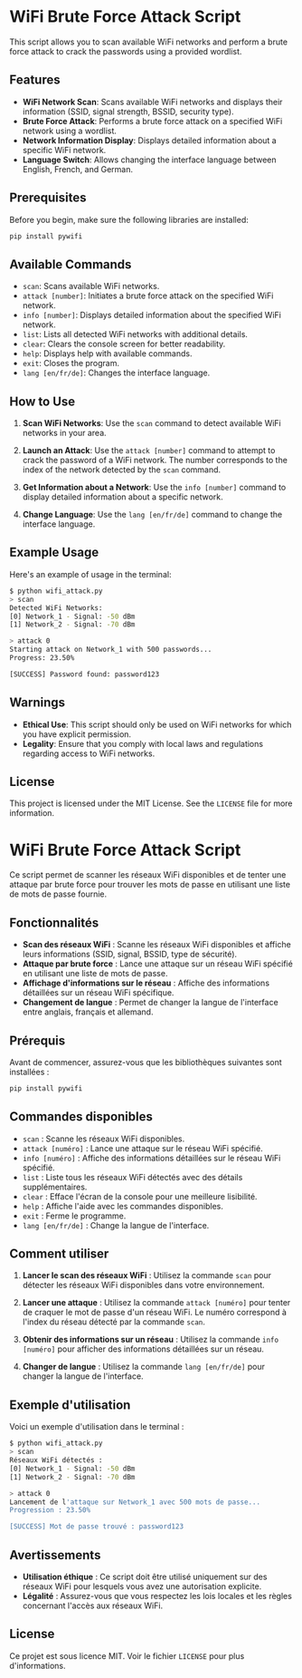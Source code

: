 # WiFi Brute Force Attack Script

This script allows you to scan available WiFi networks and perform a brute force attack to crack the passwords using a provided wordlist.

## Features

- **WiFi Network Scan**: Scans available WiFi networks and displays their information (SSID, signal strength, BSSID, security type).
- **Brute Force Attack**: Performs a brute force attack on a specified WiFi network using a wordlist.
- **Network Information Display**: Displays detailed information about a specific WiFi network.
- **Language Switch**: Allows changing the interface language between English, French, and German.

## Prerequisites

Before you begin, make sure the following libraries are installed:

```bash
pip install pywifi
```

## Available Commands

- `scan`: Scans available WiFi networks.
- `attack [number]`: Initiates a brute force attack on the specified WiFi network.
- `info [number]`: Displays detailed information about the specified WiFi network.
- `list`: Lists all detected WiFi networks with additional details.
- `clear`: Clears the console screen for better readability.
- `help`: Displays help with available commands.
- `exit`: Closes the program.
- `lang [en/fr/de]`: Changes the interface language.

## How to Use

1. **Scan WiFi Networks**:
   Use the `scan` command to detect available WiFi networks in your area.

2. **Launch an Attack**:
   Use the `attack [number]` command to attempt to crack the password of a WiFi network. The number corresponds to the index of the network detected by the `scan` command.

3. **Get Information about a Network**:
   Use the `info [number]` command to display detailed information about a specific network.

4. **Change Language**:
   Use the `lang [en/fr/de]` command to change the interface language.

## Example Usage

Here's an example of usage in the terminal:

```bash
$ python wifi_attack.py
> scan
Detected WiFi Networks:
[0] Network_1 - Signal: -50 dBm
[1] Network_2 - Signal: -70 dBm

> attack 0
Starting attack on Network_1 with 500 passwords...
Progress: 23.50%

[SUCCESS] Password found: password123
```

## Warnings

- **Ethical Use**: This script should only be used on WiFi networks for which you have explicit permission.
- **Legality**: Ensure that you comply with local laws and regulations regarding access to WiFi networks.

## License

This project is licensed under the MIT License. See the `LICENSE` file for more information.


# WiFi Brute Force Attack Script

Ce script permet de scanner les réseaux WiFi disponibles et de tenter une attaque par brute force pour trouver les mots de passe en utilisant une liste de mots de passe fournie.

## Fonctionnalités

- **Scan des réseaux WiFi** : Scanne les réseaux WiFi disponibles et affiche leurs informations (SSID, signal, BSSID, type de sécurité).
- **Attaque par brute force** : Lance une attaque sur un réseau WiFi spécifié en utilisant une liste de mots de passe.
- **Affichage d'informations sur le réseau** : Affiche des informations détaillées sur un réseau WiFi spécifique.
- **Changement de langue** : Permet de changer la langue de l'interface entre anglais, français et allemand.

## Prérequis

Avant de commencer, assurez-vous que les bibliothèques suivantes sont installées :

```bash
pip install pywifi
```

## Commandes disponibles

- `scan` : Scanne les réseaux WiFi disponibles.
- `attack [numéro]` : Lance une attaque sur le réseau WiFi spécifié.
- `info [numéro]` : Affiche des informations détaillées sur le réseau WiFi spécifié.
- `list` : Liste tous les réseaux WiFi détectés avec des détails supplémentaires.
- `clear` : Efface l'écran de la console pour une meilleure lisibilité.
- `help` : Affiche l'aide avec les commandes disponibles.
- `exit` : Ferme le programme.
- `lang [en/fr/de]` : Change la langue de l'interface.

## Comment utiliser

1. **Lancer le scan des réseaux WiFi** :
   Utilisez la commande `scan` pour détecter les réseaux WiFi disponibles dans votre environnement.

2. **Lancer une attaque** :
   Utilisez la commande `attack [numéro]` pour tenter de craquer le mot de passe d'un réseau WiFi. Le numéro correspond à l'index du réseau détecté par la commande `scan`.

3. **Obtenir des informations sur un réseau** :
   Utilisez la commande `info [numéro]` pour afficher des informations détaillées sur un réseau.

4. **Changer de langue** :
   Utilisez la commande `lang [en/fr/de]` pour changer la langue de l'interface.

## Exemple d'utilisation

Voici un exemple d'utilisation dans le terminal :

```bash
$ python wifi_attack.py
> scan
Réseaux WiFi détectés :
[0] Network_1 - Signal: -50 dBm
[1] Network_2 - Signal: -70 dBm

> attack 0
Lancement de l'attaque sur Network_1 avec 500 mots de passe...
Progression : 23.50%

[SUCCESS] Mot de passe trouvé : password123
```

## Avertissements

- **Utilisation éthique** : Ce script doit être utilisé uniquement sur des réseaux WiFi pour lesquels vous avez une autorisation explicite.
- **Légalité** : Assurez-vous que vous respectez les lois locales et les règles concernant l'accès aux réseaux WiFi.

## License

Ce projet est sous licence MIT. Voir le fichier `LICENSE` pour plus d'informations.
